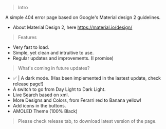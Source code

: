 > Intro 

A simple 404 error page based on Google's Material design 2 guidelines.

- About Material Design 2, here https://material.io/design/

> Features
- Very fast to load. 
- Simple, yet clean and intruitive to use.
- Regular updates and improvements. (I promise)

> What's coming in future updates?

- ✅ | A dark mode. (Has been implemented in the lastest update, check release page!)
- A switch to go from Day Light to Dark Light.
- Live Search based on xml.
- More Designs and Colors, from Ferarri red to Banana yellow!
- Add icons in the buttons.
- AMOLED Theme (100% Black)



> Please check release tab, to download latest version of the page.
